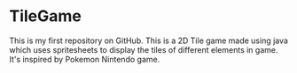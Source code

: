 # TileGame
This is my first repository on GitHub. This is a 2D Tile game made using java which uses spritesheets to display the tiles of different elements in game. It's inspired by Pokemon Nintendo game.
